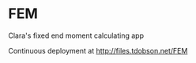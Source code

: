 FEM
===

Clara's fixed end moment calculating app

Continuous deployment at http://files.tdobson.net/FEM
